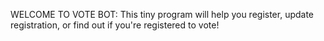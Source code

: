 WELCOME TO VOTE BOT:
This tiny program will help you register, update registration, or find out if you're registered to vote!
